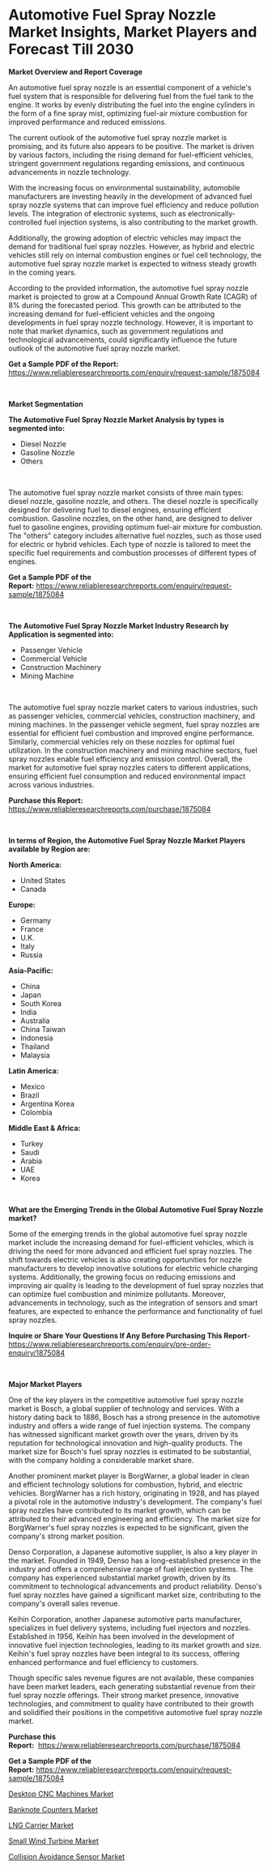<p><h1>Automotive Fuel Spray Nozzle Market Insights, Market Players and Forecast Till 2030</h1></p><p><strong>Market Overview and Report Coverage</strong></p>
<p><p>An automotive fuel spray nozzle is an essential component of a vehicle's fuel system that is responsible for delivering fuel from the fuel tank to the engine. It works by evenly distributing the fuel into the engine cylinders in the form of a fine spray mist, optimizing fuel-air mixture combustion for improved performance and reduced emissions.</p><p>The current outlook of the automotive fuel spray nozzle market is promising, and its future also appears to be positive. The market is driven by various factors, including the rising demand for fuel-efficient vehicles, stringent government regulations regarding emissions, and continuous advancements in nozzle technology.</p><p>With the increasing focus on environmental sustainability, automobile manufacturers are investing heavily in the development of advanced fuel spray nozzle systems that can improve fuel efficiency and reduce pollution levels. The integration of electronic systems, such as electronically-controlled fuel injection systems, is also contributing to the market growth.</p><p>Additionally, the growing adoption of electric vehicles may impact the demand for traditional fuel spray nozzles. However, as hybrid and electric vehicles still rely on internal combustion engines or fuel cell technology, the automotive fuel spray nozzle market is expected to witness steady growth in the coming years.</p><p>According to the provided information, the automotive fuel spray nozzle market is projected to grow at a Compound Annual Growth Rate (CAGR) of 8% during the forecasted period. This growth can be attributed to the increasing demand for fuel-efficient vehicles and the ongoing developments in fuel spray nozzle technology. However, it is important to note that market dynamics, such as government regulations and technological advancements, could significantly influence the future outlook of the automotive fuel spray nozzle market.</p></p>
<p><strong>Get a Sample PDF of the Report:</strong> <a href="https://www.reliableresearchreports.com/enquiry/request-sample/1875084">https://www.reliableresearchreports.com/enquiry/request-sample/1875084</a></p>
<p>&nbsp;</p>
<p><strong>Market Segmentation</strong></p>
<p><strong>The Automotive Fuel Spray Nozzle Market Analysis by types is segmented into:</strong></p>
<p><ul><li>Diesel Nozzle</li><li>Gasoline Nozzle</li><li>Others</li></ul></p>
<p>&nbsp;</p>
<p><p>The automotive fuel spray nozzle market consists of three main types: diesel nozzle, gasoline nozzle, and others. The diesel nozzle is specifically designed for delivering fuel to diesel engines, ensuring efficient combustion. Gasoline nozzles, on the other hand, are designed to deliver fuel to gasoline engines, providing optimum fuel-air mixture for combustion. The "others" category includes alternative fuel nozzles, such as those used for electric or hybrid vehicles. Each type of nozzle is tailored to meet the specific fuel requirements and combustion processes of different types of engines.</p></p>
<p><strong>Get a Sample PDF of the Report:</strong>&nbsp;<a href="https://www.reliableresearchreports.com/enquiry/request-sample/1875084">https://www.reliableresearchreports.com/enquiry/request-sample/1875084</a></p>
<p>&nbsp;</p>
<p><strong>The Automotive Fuel Spray Nozzle Market Industry Research by Application is segmented into:</strong></p>
<p><ul><li>Passenger Vehicle</li><li>Commercial Vehicle</li><li>Construction Machinery</li><li>Mining Machine</li></ul></p>
<p>&nbsp;</p>
<p><p>The automotive fuel spray nozzle market caters to various industries, such as passenger vehicles, commercial vehicles, construction machinery, and mining machines. In the passenger vehicle segment, fuel spray nozzles are essential for efficient fuel combustion and improved engine performance. Similarly, commercial vehicles rely on these nozzles for optimal fuel utilization. In the construction machinery and mining machine sectors, fuel spray nozzles enable fuel efficiency and emission control. Overall, the market for automotive fuel spray nozzles caters to different applications, ensuring efficient fuel consumption and reduced environmental impact across various industries.</p></p>
<p><strong>Purchase this Report:</strong>&nbsp; <a href="https://www.reliableresearchreports.com/purchase/1875084">https://www.reliableresearchreports.com/purchase/1875084</a></p>
<p>&nbsp;</p>
<p><strong>In terms of Region, the Automotive Fuel Spray Nozzle Market Players available by Region are:</strong></p>
<p>
    <p> <strong> North America: </strong>
        <ul>
            <li>United States</li>
            <li>Canada</li>
        </ul>
        </p> 
    <p> <strong> Europe: </strong>
        <ul>
            <li>Germany</li>
            <li>France</li>
            <li>U.K.</li>
            <li>Italy</li>
            <li>Russia</li>
        </ul>
        </p> 
    <p> <strong> Asia-Pacific: </strong>
        <ul>
            <li>China</li>
            <li>Japan</li>
            <li>South Korea</li>
            <li>India</li>
            <li>Australia</li>
            <li>China Taiwan</li>
            <li>Indonesia</li>
            <li>Thailand</li>
            <li>Malaysia</li>
        </ul>
        </p> 
    <p> <strong> Latin America: </strong>
        <ul>
            <li>Mexico</li>
            <li>Brazil</li>
            <li>Argentina Korea</li>
            <li>Colombia</li>
        </ul>
        </p> 
    <p> <strong> Middle East & Africa: </strong>
        <ul>
            <li>Turkey</li>
            <li>Saudi</li>
            <li>Arabia</li>
            <li>UAE</li>
            <li>Korea</li>
        </ul>
    </p>
    </p>
<p>&nbsp;</p>
<p><strong>What are the Emerging Trends in the Global Automotive Fuel Spray Nozzle market?</strong></p>
<p><p>Some of the emerging trends in the global automotive fuel spray nozzle market include the increasing demand for fuel-efficient vehicles, which is driving the need for more advanced and efficient fuel spray nozzles. The shift towards electric vehicles is also creating opportunities for nozzle manufacturers to develop innovative solutions for electric vehicle charging systems. Additionally, the growing focus on reducing emissions and improving air quality is leading to the development of fuel spray nozzles that can optimize fuel combustion and minimize pollutants. Moreover, advancements in technology, such as the integration of sensors and smart features, are expected to enhance the performance and functionality of fuel spray nozzles.</p></p>
<p><strong>Inquire or Share Your Questions If Any Before Purchasing This Report</strong>- <a href="https://www.reliableresearchreports.com/enquiry/pre-order-enquiry/1875084">https://www.reliableresearchreports.com/enquiry/pre-order-enquiry/1875084</a></p>
<p>&nbsp;</p>
<p><strong>Major Market Players</strong></p>
<p><p>One of the key players in the competitive automotive fuel spray nozzle market is Bosch, a global supplier of technology and services. With a history dating back to 1886, Bosch has a strong presence in the automotive industry and offers a wide range of fuel injection systems. The company has witnessed significant market growth over the years, driven by its reputation for technological innovation and high-quality products. The market size for Bosch's fuel spray nozzles is estimated to be substantial, with the company holding a considerable market share.</p><p>Another prominent market player is BorgWarner, a global leader in clean and efficient technology solutions for combustion, hybrid, and electric vehicles. BorgWarner has a rich history, originating in 1928, and has played a pivotal role in the automotive industry's development. The company's fuel spray nozzles have contributed to its market growth, which can be attributed to their advanced engineering and efficiency. The market size for BorgWarner's fuel spray nozzles is expected to be significant, given the company's strong market position.</p><p>Denso Corporation, a Japanese automotive supplier, is also a key player in the market. Founded in 1949, Denso has a long-established presence in the industry and offers a comprehensive range of fuel injection systems. The company has experienced substantial market growth, driven by its commitment to technological advancements and product reliability. Denso's fuel spray nozzles have gained a significant market size, contributing to the company's overall sales revenue.</p><p>Keihin Corporation, another Japanese automotive parts manufacturer, specializes in fuel delivery systems, including fuel injectors and nozzles. Established in 1956, Keihin has been involved in the development of innovative fuel injection technologies, leading to its market growth and size. Keihin's fuel spray nozzles have been integral to its success, offering enhanced performance and fuel efficiency to customers.</p><p>Though specific sales revenue figures are not available, these companies have been market leaders, each generating substantial revenue from their fuel spray nozzle offerings. Their strong market presence, innovative technologies, and commitment to quality have contributed to their growth and solidified their positions in the competitive automotive fuel spray nozzle market.</p></p>
<p><strong>Purchase this Report:</strong>&nbsp;&nbsp;<a href="https://www.reliableresearchreports.com/purchase/1875084">https://www.reliableresearchreports.com/purchase/1875084</a></p>
<p></p>
<p><strong>Get a Sample PDF of the Report:</strong>&nbsp;<a href="https://www.reliableresearchreports.com/enquiry/request-sample/1875084">https://www.reliableresearchreports.com/enquiry/request-sample/1875084</a></p>
<p><p><a href="https://www.linkedin.com/pulse/desktop-cnc-machines-market-size-share-amp-trends-analysis-t20gf/">Desktop CNC Machines Market</a></p><p><a href="https://www.linkedin.com/pulse/banknote-counters-market-size-share-amp-trends-analysis-hrstf/">Banknote Counters Market</a></p><p><a href="https://medium.com/@santaraynor/lng-carrier-market-trends-forecast-and-competitive-analysis-to-2030-7fdaecf4c6f0">LNG Carrier Market</a></p><p><a href="https://www.linkedin.com/pulse/small-wind-turbine-market-share-amp-new-trends-analysis-report-k2bbf/">Small Wind Turbine Market</a></p><p><a href="https://medium.com/@shaniekunze/collision-avoidance-sensor-market-analysis-its-cagr-market-segmentation-and-global-industry-87a8524748ed">Collision Avoidance Sensor Market</a></p></p>